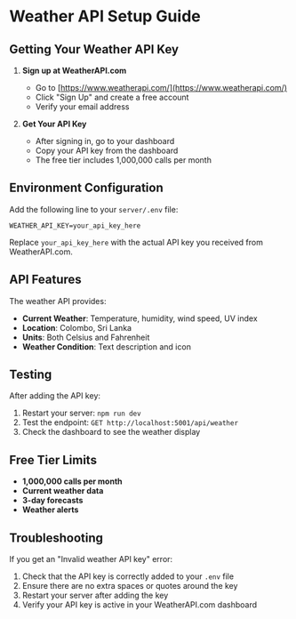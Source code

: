 # Weather API Setup Guide

## Getting Your Weather API Key

1. **Sign up at WeatherAPI.com**
   - Go to [https://www.weatherapi.com/](https://www.weatherapi.com/)
   - Click "Sign Up" and create a free account
   - Verify your email address

2. **Get Your API Key**
   - After signing in, go to your dashboard
   - Copy your API key from the dashboard
   - The free tier includes 1,000,000 calls per month

## Environment Configuration

Add the following line to your `server/.env` file:

```env
WEATHER_API_KEY=your_api_key_here
```

Replace `your_api_key_here` with the actual API key you received from WeatherAPI.com.

## API Features

The weather API provides:
- **Current Weather**: Temperature, humidity, wind speed, UV index
- **Location**: Colombo, Sri Lanka
- **Units**: Both Celsius and Fahrenheit
- **Weather Condition**: Text description and icon

## Testing

After adding the API key:
1. Restart your server: `npm run dev`
2. Test the endpoint: `GET http://localhost:5001/api/weather`
3. Check the dashboard to see the weather display

## Free Tier Limits

- **1,000,000 calls per month**
- **Current weather data**
- **3-day forecasts**
- **Weather alerts**

## Troubleshooting

If you get an "Invalid weather API key" error:
1. Check that the API key is correctly added to your `.env` file
2. Ensure there are no extra spaces or quotes around the key
3. Restart your server after adding the key
4. Verify your API key is active in your WeatherAPI.com dashboard 